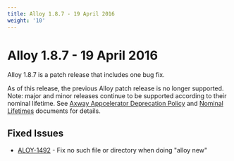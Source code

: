 ```yaml
---
title: Alloy 1.8.7 - 19 April 2016
weight: '10'
---
```


# Alloy 1.8.7 - 19 April 2016

Alloy 1.8.7 is a patch release that includes one bug fix.

As of this release, the previous Alloy patch release is no longer supported. Note: major and minor releases continue to be supported according to their nominal lifetime. See [Axway Appcelerator Deprecation Policy](/guide/AMPLIFY_Appcelerator_Services_Overview/Axway_Appcelerator_Deprecation_Policy/) and [Nominal Lifetimes](/guide/AMPLIFY_Appcelerator_Services_Overview/Axway_Appcelerator_Product_Lifecycle/#nominal-lifetimes) documents for details.

## Fixed Issues

* [ALOY-1492](https://jira.appcelerator.org/browse/ALOY-1492) - Fix no such file or directory when doing "alloy new"
